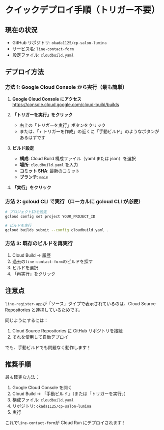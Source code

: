 # クイックデプロイ手順（トリガー不要）

## 現在の状況

- GitHub リポジトリ: `okada1125/cp-salon-lumina`
- サービス名: `line-contact-form`
- 設定ファイル: `cloudbuild.yaml`

## デプロイ方法

### 方法 1: Google Cloud Console から実行（最も簡単）

1. **Google Cloud Console にアクセス**
   https://console.cloud.google.com/cloud-build/builds

2. **「トリガーを実行」をクリック**

   - 右上の「トリガーを実行」ボタンをクリック
   - または、「+ トリガーを作成」の近くに「手動ビルド」のようなボタンがあるはずです

3. **ビルド設定**

   - **構成**: Cloud Build 構成ファイル（yaml または json）を選択
   - **場所**: `cloudbuild.yaml` を入力
   - **コミット SHA**: 最新のコミット
   - **ブランチ**: `main`

4. **「実行」をクリック**

### 方法 2: gcloud CLI で実行（ローカルに gcloud CLI が必要）

```bash
# プロジェクトIDを設定
gcloud config set project YOUR_PROJECT_ID

# ビルドを実行
gcloud builds submit --config cloudbuild.yaml .
```

### 方法 3: 既存のビルドを再実行

1. Cloud Build → 履歴
2. 過去の`line-contact-form`のビルドを探す
3. ビルドを選択
4. 「再実行」をクリック

## 注意点

`line-register-app`が「ソース」タイプで表示されているのは、Cloud Source Repositories と連携しているためです。

同じようにするには：

1. Cloud Source Repositories に GitHub リポジトリを接続
2. それを使用して自動デプロイ

でも、手動ビルドでも問題なく動作します！

## 推奨手順

最も確実な方法：

1. Google Cloud Console を開く
2. Cloud Build → 「手動ビルド」（または「トリガーを実行」）
3. 構成ファイル: `cloudbuild.yaml`
4. リポジトリ: `okada1125/cp-salon-lumina`
5. 実行

これで`line-contact-form`が Cloud Run にデプロイされます！
